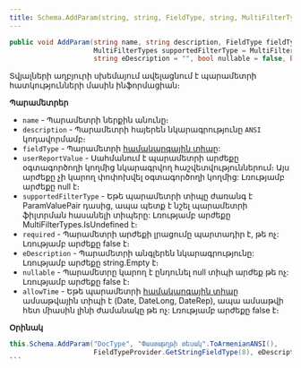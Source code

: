 ```yaml
---
title: Schema.AddParam(string, string, FieldType, string, MultiFilterTypes, bool, string, bool, bool) մեթոդ
---
```




```c#
public void AddParam(string name, string description, FieldType fieldType, string userReportValue = null,
                     MultiFilterTypes supportedFilterType = MultiFilterTypes.IsUndefined, bool required = false, 
                     string eDescription = "", bool nullable = false, bool allowTime = false)
```

Տվյալների աղբյուրի սխեմայում ավելացնում է պարամետրի հատկությունների մասին ինֆորմացիան։

**Պարամետրեր**

* `name` - Պարամետրի ներքին անունը։
* `description` - Պարամետրի հայերեն նկարագրությունը `ANSI` կոդավորմամբ։
* `fieldType` - Պարամետրի [համակարգային տիպը](../system_types.md):
* `userReportValue` - Սահմանում է պարամետրի արժեքը օգտագործողի կողմից նկարագրվող հաշվետվություններում։ 
                      Այս արժեքը չի կարող փոփոխվել օգտագործողի կողմից: Լռությամբ արժեքը null է։
* `supportedFilterType` - Եթե պարամետրի տիպը ժառանգ է ParamValuePair<T> դասից, ապա պետք է նշել պարամետրի ֆիլտրման հասանելի  տիպերը: 
                          Լռությամբ արժեքը MultiFilterTypes.IsUndefined է։
* `required` - Պարամետրի արժեքի լրացումը պարտադիր է, թե ոչ: Լռությամբ արժեքը false է։
* `eDescription` - Պարամետրի անգլերեն նկարագրությունը: Լռությամբ արժեքը string.Empty է։
* `nullable` - Պարամետրը կարող է ընդունել null տիպի արժեք թե ոչ: Լռությամբ արժեքը false է։
* `allowTime` - Եթե պարամետրի [համակարգային տիպը](../system_types.md) ամսաթվային տիպի է (Date, DateLong, DateRep), ապա ամսաթվի հետ միասին լինի ժամանակը թե ոչ: Լռությամբ արժեքը false է։
                
**Օրինակ**

```c#
this.Schema.AddParam("DocType", "Փաստաթղթի տեսակ".ToArmenianANSI(),                         
                     FieldTypeProvider.GetStringFieldType(8), eDescription: "Document's type");
``՝
